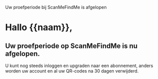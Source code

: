 Uw proefperiode bij ScanMeFindMe is afgelopen

<h1>Hallo {{naam}},</h1>
<h2> Uw proefperiode op ScanMeFindMe is nu afgelopen.</h2>
<p> U kunt nog steeds inloggen en upgraden naar een abonnement, anders worden uw account en al uw QR-codes na 30 dagen verwijderd.</p>